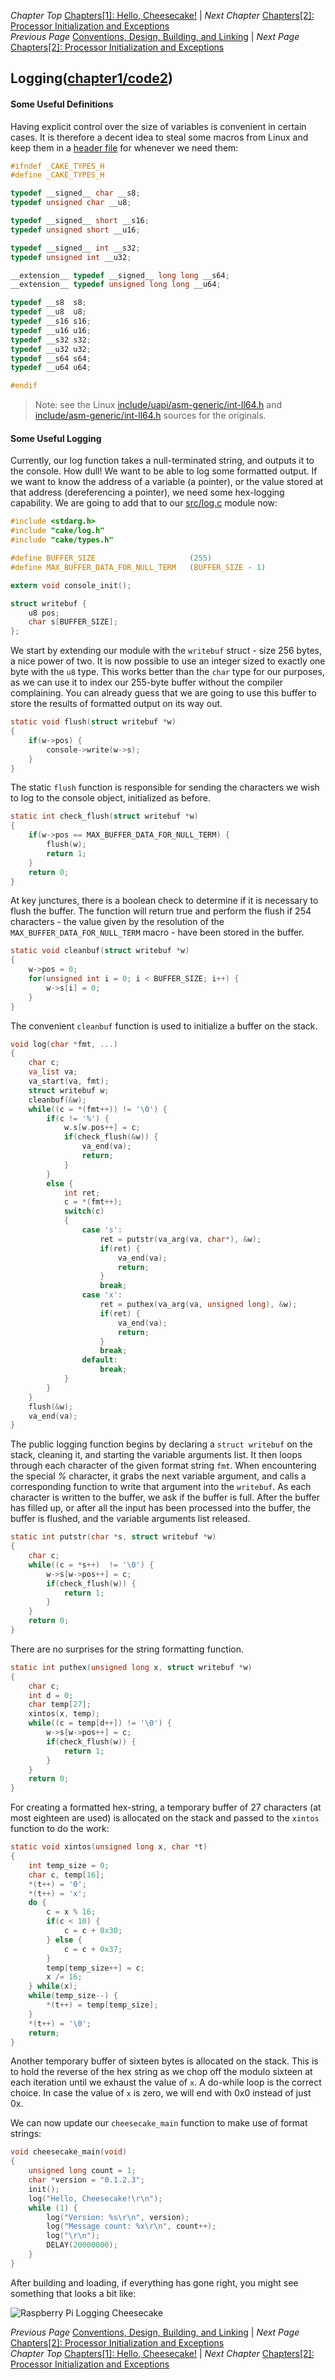 *Chapter Top* [Chapters[1]: Hello, Cheesecake!](chapter1.md)  |  *Next Chapter* [Chapters[2]: Processor Initialization and Exceptions](../chapter02/chapter2.md)  
*Previous Page* [Conventions, Design, Building, and Linking](conventions-design-building-linking.md)  |  *Next Page* [Chapters[2]: Processor Initialization and Exceptions](../chapter02/chapter2.md)

## Logging([chapter1/code2](code2))

#### Some Useful Definitions

Having explicit control over the size of variables is convenient in certain cases. It is therefore a decent idea to steal some macros from Linux and keep them in a [header file](include/cake/types.h) for whenever we need them:

```C
#ifndef _CAKE_TYPES_H
#define _CAKE_TYPES_H

typedef __signed__ char __s8;
typedef unsigned char __u8;

typedef __signed__ short __s16;
typedef unsigned short __u16;

typedef __signed__ int __s32;
typedef unsigned int __u32;

__extension__ typedef __signed__ long long __s64;
__extension__ typedef unsigned long long __u64;

typedef __s8  s8;
typedef __u8  u8;
typedef __s16 s16;
typedef __u16 u16;
typedef __s32 s32;
typedef __u32 u32;
typedef __s64 s64;
typedef __u64 u64;

#endif
```

> Note: see the Linux [include/uapi/asm-generic/int-ll64.h](https://github.com/torvalds/linux/blob/v4.20/include/uapi/asm-generic/int-ll64.h) and [include/asm-generic/int-ll64.h](https://github.com/torvalds/linux/blob/v4.20/include/asm-generic/int-ll64.h) sources for the originals.

#### Some Useful Logging

Currently, our log function takes a null-terminated string, and outputs it to the console. How dull! We want to be able to log some formatted output. If we want to know the address of a variable (a pointer), or the value stored at that address (dereferencing a pointer), we need some hex-logging capability. We are going to add that to our [src/log.c](code2/src/log.c) module now:

```C
#include <stdarg.h>
#include "cake/log.h"
#include "cake/types.h"

#define BUFFER_SIZE                     (255)
#define MAX_BUFFER_DATA_FOR_NULL_TERM   (BUFFER_SIZE - 1)

extern void console_init();

struct writebuf {
    u8 pos;
    char s[BUFFER_SIZE];
};
```

We start by extending our module with the `writebuf` struct - size 256 bytes, a nice power of two. It is now possible to use an integer sized to exactly one byte with the `u8` type. This works better than the `char` type for our purposes, as we can use it to index our 255-byte buffer without the compiler complaining. You can already guess that we are going to use this buffer to store the results of formatted output on its way out.

```C
static void flush(struct writebuf *w)
{
    if(w->pos) {
        console->write(w->s);
    }
}
```
The static `flush` function is responsible for sending the characters we wish to log to the console object, initialized as before.

```C
static int check_flush(struct writebuf *w)
{
    if(w->pos == MAX_BUFFER_DATA_FOR_NULL_TERM) {
        flush(w);
        return 1;
    }
    return 0;
}
```

At key junctures, there is a boolean check to determine if it is necessary to flush the buffer. The function will return true and perform the flush if 254 characters - the value given by the resolution of the `MAX_BUFFER_DATA_FOR_NULL_TERM` macro - have been stored in the buffer.

```C
static void cleanbuf(struct writebuf *w)
{
    w->pos = 0;
    for(unsigned int i = 0; i < BUFFER_SIZE; i++) {
        w->s[i] = 0;
    }
}
```

The convenient `cleanbuf` function is used to initialize a buffer on the stack.

```C
void log(char *fmt, ...)
{
    char c;
    va_list va;
    va_start(va, fmt);
    struct writebuf w;
    cleanbuf(&w);
    while((c = *(fmt++)) != '\0') {
        if(c != '%') {
            w.s[w.pos++] = c;
            if(check_flush(&w)) {
                va_end(va);
                return;
            }
        }
        else {
            int ret;
            c = *(fmt++);
            switch(c)
            {
                case 's':
                    ret = putstr(va_arg(va, char*), &w);
                    if(ret) {
                        va_end(va);
                        return;
                    }
                    break;
                case 'x':
                    ret = puthex(va_arg(va, unsigned long), &w);
                    if(ret) {
                        va_end(va);
                        return;
                    }
                    break;
                default:
                    break;
            }
        }
    }
    flush(&w);
    va_end(va);
}
```

The public logging function begins by declaring a `struct writebuf` on the stack, cleaning it, and starting the variable arguments list. It then loops through each character of the given format string `fmt`. When encountering the special _%_ character, it grabs the next variable argument, and calls a corresponding function to write that argument into the `writebuf`. As each character is written to the buffer, we ask if the buffer is full. After the buffer has filled up, or after all the input has been processed into the buffer, the buffer is flushed, and the variable arguments list released.

```C
static int putstr(char *s, struct writebuf *w)
{
    char c;
    while((c = *s++)  != '\0') {
        w->s[w->pos++] = c;
        if(check_flush(w)) {
            return 1;
        }
    }
    return 0;
}
```

There are no surprises for the string formatting function.

```C
static int puthex(unsigned long x, struct writebuf *w)
{
    char c;
    int d = 0;
    char temp[27];
    xintos(x, temp);
    while((c = temp[d++]) != '\0') {
        w->s[w->pos++] = c;
        if(check_flush(w)) {
            return 1;
        }
    }
    return 0;
}
```

For creating a formatted hex-string, a temporary buffer of 27 characters (at most eighteen are used) is allocated on the stack and passed to the `xintos` function to do the work:


```C
static void xintos(unsigned long x, char *t)
{
    int temp_size = 0;
    char c, temp[16];
    *(t++) = '0';
    *(t++) = 'x';
    do {
        c = x % 16;
        if(c < 10) {
            c = c + 0x30;
        } else {
            c = c + 0x37;
        }
        temp[temp_size++] = c;
        x /= 16;
    } while(x);
    while(temp_size--) {
        *(t++) = temp[temp_size];
    }
    *(t++) = '\0';
    return;
}
```

Another temporary buffer of sixteen bytes is allocated on the stack. This is to hold the reverse of the hex string as we chop off the modulo sixteen at each iteration until we exhaust the value of `x`. A do-while loop is the correct choice. In case the value of `x` is zero, we will end with 0x0 instead of just 0x.

We can now update our `cheesecake_main` function to make use of format strings:

```C
void cheesecake_main(void)
{
    unsigned long count = 1;
    char *version = "0.1.2.3";
    init();
    log("Hello, Cheesecake!\r\n");
    while (1) {
        log("Version: %s\r\n", version);
        log("Message count: %x\r\n", count++);
        log("\r\n");
        DELAY(20000000);
    }
}
```

After building and loading, if everything has gone right, you might see something that looks a bit like:

![Raspberry Pi Logging Cheesecake](images/0103_rpi4_logging.png)

*Previous Page* [Conventions, Design, Building, and Linking](conventions-design-building-linking.md)  |  *Next Page* [Chapters[2]: Processor Initialization and Exceptions](../chapter02/chapter2.md)  
*Chapter Top* [Chapters[1]: Hello, Cheesecake!](chapter1.md)  |  *Next Chapter* [Chapters[2]: Processor Initialization and Exceptions](../chapter02/chapter2.md)
